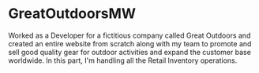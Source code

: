 # GreatOutdoorsMW
Worked as a Developer for a fictitious company called Great Outdoors and created an entire website from scratch along with my team to promote and sell good quality gear for outdoor activities and expand the customer base worldwide. In this part, I'm handling all the Retail Inventory operations.
